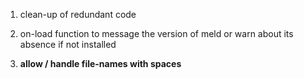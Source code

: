 1) clean-up of redundant code

2) on-load function to message the version of meld or warn about its absence
  if not installed

3) **allow / handle file-names with spaces**
